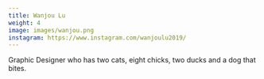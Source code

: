 ```yaml
---
title: Wanjou Lu
weight: 4
image: images/wanjou.png
instagram: https://www.instagram.com/wanjoulu2019/
---
```

Graphic Designer who has two cats, eight chicks, two ducks and a dog that bites.